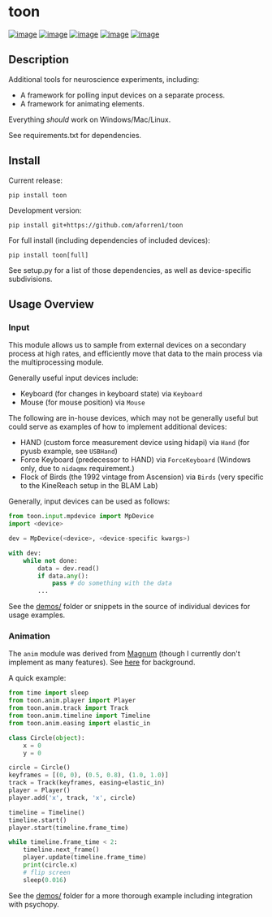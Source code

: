 toon
====

[![image](https://img.shields.io/pypi/v/toon.svg)](https://pypi.python.org/pypi/toon)
[![image](https://img.shields.io/pypi/l/toon.svg)](https://raw.githubusercontent.com/aforren1/toon/master/LICENSE.txt)
[![image](https://img.shields.io/travis/aforren1/toon.svg)](https://travis-ci.org/aforren1/toon)
[![image](https://img.shields.io/appveyor/ci/aforren1/toon.svg)](https://ci.appveyor.com/project/aforren1/toon)
[![image](https://img.shields.io/coveralls/aforren1/toon.svg)](https://coveralls.io/github/aforren1/toon)

Description
-----------

Additional tools for neuroscience experiments, including:

-   A framework for polling input devices on a separate process.
-   A framework for animating elements.

Everything *should* work on Windows/Mac/Linux.

See requirements.txt for dependencies.

Install
-------

Current release:

```pip install toon```

Development version:

```pip install git+https://github.com/aforren1/toon```

For full install (including dependencies of included devices):

```pip install toon[full]```

See setup.py for a list of those dependencies, as well as
device-specific subdivisions.

Usage Overview
--------------

### Input

This module allows us to sample from external devices on a secondary
process at high rates, and efficiently move that data to the main
process via the multiprocessing module.

Generally useful input devices include:

-   Keyboard (for changes in keyboard state) via `Keyboard`
-   Mouse (for mouse position) via `Mouse`

The following are in-house devices, which may not be generally useful
but could serve as examples of how to implement additional devices:

-   HAND (custom force measurement device using hidapi) via
    `Hand` (for pyusb example, see `USBHand`)
-   Force Keyboard (predecessor to HAND) via
    `ForceKeyboard` (Windows only, due to
    `nidaqmx` requirement.)
-   Flock of Birds (the 1992 vintage from Ascension) via
    `Birds` (very specific to the KineReach setup in the
    BLAM Lab)

Generally, input devices can be used as follows:

```python
from toon.input.mpdevice import MpDevice
import <device>

dev = MpDevice(<device>, <device-specific kwargs>)

with dev:
    while not done:
        data = dev.read()
        if data.any():
            pass # do something with the data
        ...
```
See the [demos/](https://github.com/aforren1/toon/blob/master/demos)
folder or snippets in the source of individual devices for usage
examples.

### Animation

The `anim` module was derived from [Magnum](https://github.com/mosra/magnum) (though I currently don't implement as many features). See [here](https://doc.magnum.graphics/magnum/classMagnum_1_1Animation_1_1Player.html) for background.

A quick example:

```python
from time import sleep
from toon.anim.player import Player
from toon.anim.track import Track
from toon.anim.timeline import Timeline
from toon.anim.easing import elastic_in

class Circle(object):
    x = 0
    y = 0

circle = Circle()
keyframes = [(0, 0), (0.5, 0.8), (1.0, 1.0)]
track = Track(keyframes, easing=elastic_in)
player = Player()
player.add('x', track, 'x', circle)

timeline = Timeline()
timeline.start()
player.start(timeline.frame_time)

while timeline.frame_time < 2:
    timeline.next_frame()
    player.update(timeline.frame_time)
    print(circle.x)
    # flip screen
    sleep(0.016)

```

See the [demos/](https://github.com/aforren1/toon/blob/master/demos)
folder for a more thorough example including integration with psychopy.
